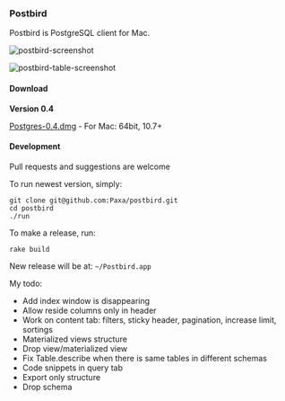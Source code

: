 ### Postbird

Postbird is PostgreSQL client for Mac.

![postbird-screenshot](https://cloud.githubusercontent.com/assets/26019/5886586/9fef006c-a3d9-11e4-8330-1651f5243536.png)

![postbird-table-screenshot](https://cloud.githubusercontent.com/assets/26019/6429388/19308eb8-c000-11e4-9848-6d2954f1d65e.png)


#### Download

**Version 0.4**

[Postgres-0.4.dmg](https://github.com/Paxa/postbird/releases/download/0.4.0/Postbird-0.4.dmg) - For Mac: 64bit, 10.7+


#### Development

Pull requests and suggestions are welcome

To run newest version, simply:

    git clone git@github.com:Paxa/postbird.git
    cd postbird
    ./run

To make a release, run:

    rake build

New release will be at: `~/Postbird.app`

My todo:

* Add index window is disappearing
* Allow reside columns only in header
* Work on content tab: filters, sticky header, pagination, increase limit, sortings
* Materialized views structure
* Drop view/materialized view
* Fix Table.describe when there is same tables in different schemas
* Code snippets in query tab
* Export only structure
* Drop schema
